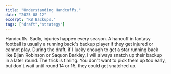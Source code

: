 ```yaml
---
title: "Understanding Handcuffs."
date: "2025-08-12"
excerpt: "RB Backups."
tags: ["draft","strategy"]
---
```


Handcuffs.  Sadly, injuries happen every season.  A hancuff in fantasy football is usually a running back's backup player if they get injured or cannot play.  During the draft, if I lucky enough to get a star running back like Bijan Robinson or Saquon Barkley, I will always snatch up their backup in a later round.   The trick is timing.  You don't want to pick them up too early, but don't wait until round 14 or 15, they could get snatched up.
